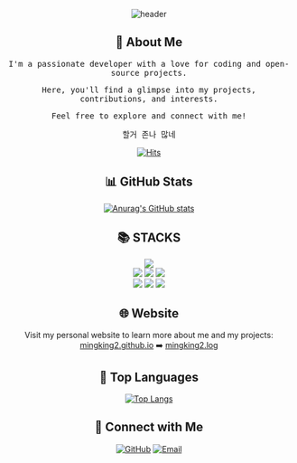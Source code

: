 <div align="center">



![header](https://capsule-render.vercel.app/api?type=waving&color=gradient&height=200&section=header&text=Welcome%20to%20mingking2's%20Profile&fontSize=40&animation=fadeIn)

## 🚀 About Me
  
<p align="center">
  <samp>I'm a passionate developer with a love for coding and open-source projects.</samp>
</p>

<p align="center">
  <samp>Here, you'll find a glimpse into my projects, contributions, and interests.</samp>
</p>

<p align="center">
  <samp>Feel free to explore and connect with me!</samp>
</p>

<p align="center">
  <samp>할거 존나 많네</samp>
</p>
  
  [![Hits](https://hits.seeyoufarm.com/api/count/incr/badge.svg?url=https%3A%2F%2Fgithub.com%2Fmingking2&count_bg=%2379C83D&title_bg=%23555555&icon=&icon_color=%23E7E7E7&title=hits&edge_flat=false)](https://hits.seeyoufarm.com)
  
## 📊 GitHub Stats

[![Anurag's GitHub stats](https://github-readme-stats.vercel.app/api?username=mingking2&show_icons=true&theme=radical)](https://github.com/anuraghazra/github-readme-stats)


## 📚 STACKS

<div align=center> 
  <img src="https://img.shields.io/badge/java-007396?style=for-the-badge&logo=java&logoColor=white"> 

  <br>
  
  <img src="https://img.shields.io/badge/html5-E34F26?style=for-the-badge&logo=html5&logoColor=white"> 
  <img src="https://img.shields.io/badge/css-1572B6?style=for-the-badge&logo=css3&logoColor=white"> 
  <img src="https://img.shields.io/badge/javascript-F7DF1E?style=for-the-badge&logo=javascript&logoColor=black"> 
  <br>
  
  <img src="https://img.shields.io/badge/react-61DAFB?style=for-the-badge&logo=react&logoColor=black"> 
  <img src="https://img.shields.io/badge/spring-6DB33F?style=for-the-badge&logo=spring&logoColor=white"> 
  <img src="https://img.shields.io/badge/mysql-4479A1?style=for-the-badge&logo=mysql&logoColor=white"> 
  <br>
  

</div>


## 🌐 Website

Visit my personal website to learn more about me and my projects: [mingking2.github.io](https://mingking2.github.io) ➡️ [mingking2.log](https://velog.io/@mingking2)

## 🌟 Top Languages

[![Top Langs](https://github-readme-stats.vercel.app/api/top-langs/?username=mingking2&layout=compact&theme=radical)](https://github.com/anuraghazra/github-readme-stats)

## 🔗 Connect with Me

[![GitHub](https://img.shields.io/badge/GitHub-mingking2-black?style=flat&logo=github)](https://github.com/mingking2)
[![Email](https://img.shields.io/badge/Email-mingee641%40gmail.com-red?style=flat&logo=gmail)](mailto:mingee641@gmail.com)

</div>
